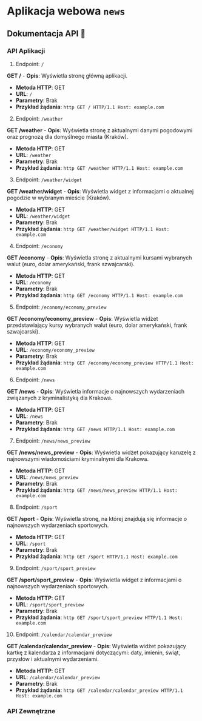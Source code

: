 # Aplikacja webowa `news`

## Dokumentacja API 📖

### API Aplikacji

1. Endpoint: `/`

**GET /** - **Opis**: Wyświetla stronę główną aplikacji.

- **Metoda HTTP**: GET
- **URL**: `/`
- **Parametry**: Brak
- **Przykład żądania**:
  `http
GET / HTTP/1.1
Host: example.com`

2. Endpoint: `/weather`

**GET /weather** - **Opis**: Wyświetla stronę z aktualnymi danymi pogodowymi oraz prognozą dla domyślnego miasta (Kraków).

- **Metoda HTTP**: GET
- **URL**: `/weather`
- **Parametry**: Brak
- **Przykład żądania**:
  `http
GET /weather HTTP/1.1
Host: example.com`

3. Endpoint: `/weather/widget`

**GET /weather/widget** - **Opis**: Wyświetla widget z informacjami o aktualnej pogodzie w wybranym mieście (Kraków).

- **Metoda HTTP**: GET
- **URL**: `/weather/widget`
- **Parametry**: Brak
- **Przykład żądania**:
  `http
GET /weather/widget HTTP/1.1
Host: example.com`

4. Endpoint: `/economy`

**GET /economy** - **Opis**: Wyświetla stronę z aktualnymi kursami wybranych walut (euro, dolar amerykański, frank szwajcarski).

- **Metoda HTTP**: GET
- **URL**: `/economy`
- **Parametry**: Brak
- **Przykład żądania**:
  `http
GET /economy HTTP/1.1
Host: example.com`

5. Endpoint: `/economy/economy_preview`

**GET /economy/economy_preview** - **Opis**: Wyświetla widżet przedstawiający kursy wybranych walut (euro, dolar amerykański, frank szwajcarski).

- **Metoda HTTP**: GET
- **URL**: `/economy/economy_preview`
- **Parametry**: Brak
- **Przykład żądania**:
  `http
GET /economy/economy_preview HTTP/1.1
Host: example.com`

6. Endpoint: `/news`

**GET /news** - **Opis**: Wyświetla informacje o najnowszych wydarzeniach związanych z kryminalistyką dla Krakowa.

- **Metoda HTTP**: GET
- **URL**: `/news`
- **Parametry**: Brak
- **Przykład żądania**:
  `http
GET /news HTTP/1.1
Host: example.com`

7. Endpoint: `/news/news_preview`

**GET /news/news_preview** - **Opis**: Wyświetla widżet pokazujący karuzelę z najnowszymi wiadomościami kryminalnymi dla Krakowa.

- **Metoda HTTP**: GET
- **URL**: `/news/news_preview`
- **Parametry**: Brak
- **Przykład żądania**:
  `http
GET /news/news_preview HTTP/1.1
Host: example.com`

8. Endpoint: `/sport`

**GET /sport** - **Opis**: Wyświetla stronę, na której znajdują się informacje o najnowszych wydarzeniach sportowych.

- **Metoda HTTP**: GET
- **URL**: `/sport`
- **Parametry**: Brak
- **Przykład żądania**:
  `http
GET /sport HTTP/1.1
Host: example.com`

9. Endpoint: `/sport/sport_preview`

**GET /sport/sport_preview** - **Opis**: Wyświetla widget z informacjami o najnowszych wydarzeniach sportowych.

- **Metoda HTTP**: GET
- **URL**: `/sport/sport_preview`
- **Parametry**: Brak
- **Przykład żądania**:
  `http
GET /sport/sport_preview HTTP/1.1
Host: example.com`

10. Endpoint: `/calendar/calendar_preview`

**GET /calendar/calendar_preview** - **Opis**: Wyświetla widżet pokazujący kartkę z kalendarza z informacjami dotyczącymi: daty, imienin, świąt, przysłów i aktualnymi wydarzeniami.

- **Metoda HTTP**: GET
- **URL**: `/calendar/calendar_preview`
- **Parametry**: Brak
- **Przykład żądania**:
  `http
GET /calendar/calendar_preview HTTP/1.1
Host: example.com`

### API Zewnętrzne
